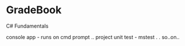# GradeBook
C# Fundamentals

console app - runs on cmd prompt ..
project unit test - mstest 
.
.
so..on..
